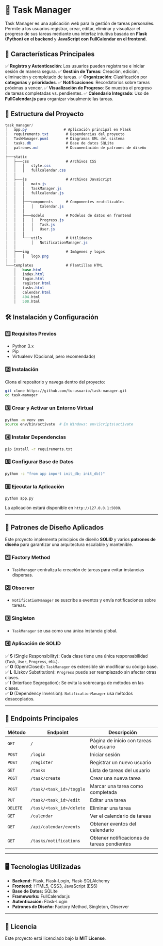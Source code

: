 # 📝 Task Manager

Task Manager es una aplicación web para la gestión de tareas personales. Permite a los usuarios registrar, crear, editar, eliminar y visualizar el progreso de sus tareas mediante una interfaz intuitiva basada en **Flask (Python) en el backend** y **JavaScript con FullCalendar en el frontend**.

## 🚀 Características Principales

✅ **Registro y Autenticación**: Los usuarios pueden registrarse e iniciar sesión de manera segura.
✅ **Gestión de Tareas**: Creación, edición, eliminación y completado de tareas.
✅ **Organización**: Clasificación por **categorías** y **prioridades**.
✅ **Notificaciones**: Recordatorios sobre tareas próximas a vencer.
✅ **Visualización de Progreso**: Se muestra el progreso de tareas completadas vs. pendientes.
✅ **Calendario Integrado**: Uso de **FullCalendar.js** para organizar visualmente las tareas.

## 📂 Estructura del Proyecto

```csharp
task_manager/
│   app.py                 # Aplicación principal en Flask
│   requirements.txt        # Dependencias del proyecto
│   TaskManager.puml        # Diagramas UML del sistema
│   tasks.db                # Base de datos SQLite
│   patrones.md             # Documentación de patrones de diseño
│
├───static
│   ├───css                 # Archivos CSS
│   │   │   style.css
│   │   │   fullcalendar.css
│   │
│   ├───js                  # Archivos JavaScript
│   │   │   main.js
│   │   │   TaskManager.js
│   │   │   fullcalendar.js
│   │   │
│   │   ├───components      # Componentes reutilizables
│   │   │   │   Calendar.js
│   │   │
│   │   ├───models          # Modelos de datos en frontend
│   │   │   │   Progress.js
│   │   │   │   Task.js
│   │   │   │   User.js
│   │   │
│   │   └───utils           # Utilidades
│   │       │   NotificationManager.js
│   │
│   ├───img                 # Imágenes y logos
│   │   │   logo.png
│   │
└───templates               # Plantillas HTML
    │   base.html
    │   index.html
    │   login.html
    │   register.html
    │   tasks.html
    │   calendar.html
    │   404.html
    │   500.html
```

## 🛠 Instalación y Configuración

### **1️⃣ Requisitos Previos**
- Python 3.x  
- Pip  
- Virtualenv (Opcional, pero recomendado)  

### **2️⃣ Instalación**

Clona el repositorio y navega dentro del proyecto:

```sh
git clone https://github.com/tu-usuario/task-manager.git
cd task-manager
```

### **3️⃣ Crear y Activar un Entorno Virtual**
```sh
python -m venv env
source env/bin/activate  # En Windows: env\Scripts\activate
```

### **4️⃣ Instalar Dependencias**
```sh
pip install -r requirements.txt
```

### **5️⃣ Configurar Base de Datos**
```sh
python -c "from app import init_db; init_db()"
```

### **6️⃣ Ejecutar la Aplicación**
```sh
python app.py
```

La aplicación estará disponible en `http://127.0.0.1:5000`.

---

## 📜 Patrones de Diseño Aplicados

Este proyecto implementa principios de diseño **SOLID** y varios **patrones de diseño** para garantizar una arquitectura escalable y mantenible.

### **1️⃣ Factory Method**
- `TaskManager` centraliza la creación de tareas para evitar instancias dispersas.

### **2️⃣ Observer**
- `NotificationManager` se suscribe a eventos y envía notificaciones sobre tareas.

### **3️⃣ Singleton**
- `TaskManager` se usa como una única instancia global.

### **4️⃣ Aplicación de SOLID**
✅ **S** (Single Responsibility): Cada clase tiene una única responsabilidad (`Task`, `User`, `Progress`, etc.).  
✅ **O** (Open/Closed): `TaskManager` es extensible sin modificar su código base.  
✅ **L** (Liskov Substitution): `Progress` puede ser reemplazado sin afectar otras clases.  
✅ **I** (Interface Segregation): Se evita la sobrecarga de métodos en las clases.  
✅ **D** (Dependency Inversion): `NotificationManager` usa métodos desacoplados.  

---

## 📌 Endpoints Principales

| Método | Endpoint | Descripción |
|--------|---------|-------------|
| `GET` | `/` | Página de inicio con tareas del usuario |
| `POST` | `/login` | Iniciar sesión |
| `POST` | `/register` | Registrar un nuevo usuario |
| `GET` | `/tasks` | Lista de tareas del usuario |
| `POST` | `/task/create` | Crear una nueva tarea |
| `POST` | `/task/<task_id>/toggle` | Marcar una tarea como completada |
| `PUT` | `/task/<task_id>/edit` | Editar una tarea |
| `DELETE` | `/task/<task_id>/delete` | Eliminar una tarea |
| `GET` | `/calendar` | Ver el calendario de tareas |
| `GET` | `/api/calendar/events` | Obtener eventos del calendario |
| `GET` | `/tasks/notifications` | Obtener notificaciones de tareas pendientes |

---

## 🖥 Tecnologías Utilizadas

- **Backend:** Flask, Flask-Login, Flask-SQLAlchemy  
- **Frontend:** HTML5, CSS3, JavaScript (ES6)  
- **Base de Datos:** SQLite  
- **Frameworks:** FullCalendar.js  
- **Autenticación:** Flask-Login  
- **Patrones de Diseño:** Factory Method, Singleton, Observer  

---

## 📄 Licencia

Este proyecto está licenciado bajo la **MIT License**.
